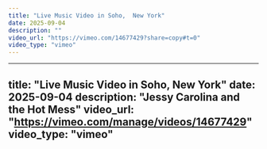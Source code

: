 ```yaml
---
title: "Live Music Video in Soho,  New York"
date: 2025-09-04
description: ""
video_url: "https://vimeo.com/14677429?share=copy#t=0"
video_type: "vimeo"
---
```


---
title: "Live Music Video in Soho,  New York"
date: 2025-09-04
description: "Jessy Carolina and the Hot Mess"
video_url: "https://vimeo.com/manage/videos/14677429"
video_type: "vimeo"
---